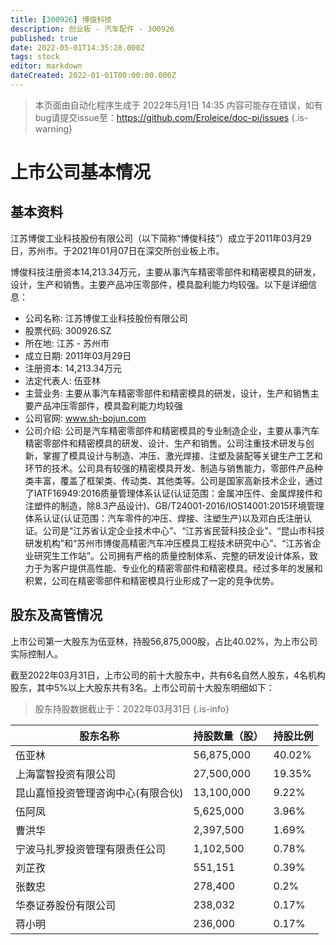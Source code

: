 ```yaml
---
title: [300926] 博俊科技
description: 创业板 - 汽车配件 - 300926
published: true
date: 2022-05-01T14:35:28.000Z
tags: stock
editor: markdown
dateCreated: 2022-01-01T00:00:00.000Z
---
```


> 本页面由自动化程序生成于 2022年5月1日 14:35
> 内容可能存在错误，如有bug请提交issue至：https://github.com/Eroleice/doc-pi/issues
{.is-warning}

# 上市公司基本情况

## 基本资料

江苏博俊工业科技股份有限公司（以下简称“博俊科技”）成立于2011年03月29日，苏州市。于2021年01月07日在深交所创业板上市。

博俊科技注册资本14,213.34万元，主要从事汽车精密零部件和精密模具的研发，设计，生产和销售。主要产品冲压零部件，模具盈利能力均较强。以下是详细信息：

- 公司名称: 江苏博俊工业科技股份有限公司
- 股票代码: 300926.SZ
- 所在地: 江苏 - 苏州市
- 成立日期: 2011年03月29日
- 注册资本: 14,213.34万元
- 法定代表人: 伍亚林
- 主营业务: 主要从事汽车精密零部件和精密模具的研发，设计，生产和销售主要产品冲压零部件，模具盈利能力均较强
- 公司官网: www.sh-bojun.com
- 公司介绍: 公司是汽车精密零部件和精密模具的专业制造企业，主要从事汽车精密零部件和精密模具的研发、设计、生产和销售。公司注重技术研发与创新，掌握了模具设计与制造、冲压、激光焊接、注塑及装配等关键生产工艺和环节的技术。公司具有较强的精密模具开发、制造与销售能力，零部件产品种类丰富，覆盖了框架类、传动类、其他类等。公司是国家高新技术企业，通过了IATF16949:2016质量管理体系认证(认证范围：金属冲压件、金属焊接件和注塑件的制造，除8.3产品设计)、GB/T24001-2016/IOS14001:2015环境管理体系认证(认证范围：汽车零件的冲压、焊接、注塑生产)以及邓白氏注册认证。公司是“江苏省认定企业技术中心”、“江苏省民营科技企业”、“昆山市科技研发机构”和“苏州市博俊高精密汽车冲压模具工程技术研究中心”、“江苏省企业研究生工作站”。公司拥有严格的质量控制体系、完整的研发设计体系，致力于为客户提供高性能、专业化的精密零部件和精密模具。经过多年的发展和积累，公司在精密零部件和精密模具行业形成了一定的竞争优势。


## 股东及高管情况

上市公司第一大股东为伍亚林，持股56,875,000股，占比40.02%，为上市公司实际控制人。

截至2022年03月31日，上市公司的前十大股东中，共有6名自然人股东，4名机构股东，其中5%以上大股东共有3名。上市公司前十大股东明细如下：

> 股东持股数据截止于：2022年03月31日
{.is-info}

| 股东名称 | 持股数量（股） | 持股比例 |
| --- | --- | --- |
| 伍亚林 | 56,875,000 | 40.02% |
| 上海富智投资有限公司 | 27,500,000 | 19.35% |
| 昆山嘉恒投资管理咨询中心(有限合伙) | 13,100,000 | 9.22% |
| 伍阿凤 | 5,625,000 | 3.96% |
| 曹洪华 | 2,397,500 | 1.69% |
| 宁波马扎罗投资管理有限责任公司 | 1,102,500 | 0.78% |
| 刘芷孜 | 551,151 | 0.39% |
| 张数忠 | 278,400 | 0.2% |
| 华泰证券股份有限公司 | 238,032 | 0.17% |
| 蒋小明 | 236,000 | 0.17% |




